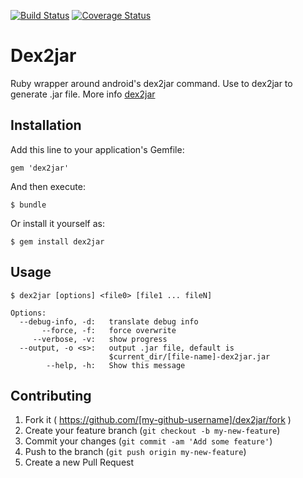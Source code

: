 [![Build Status](https://travis-ci.org/ssmiech/dex2jar.svg?branch=master)](https://travis-ci.org/ssmiech/dex2jar.svg?branch=master)
[![Coverage Status](https://coveralls.io/repos/ssmiech/dex2jar/badge.png)](https://coveralls.io/r/ssmiech/dex2jar)
# Dex2jar

Ruby wrapper around android's dex2jar command. Use to dex2jar to generate .jar file.
More info [dex2jar](https://code.google.com/p/dex2jar/wiki/UserGuide)

## Installation

Add this line to your application's Gemfile:

    gem 'dex2jar'

And then execute:

    $ bundle

Or install it yourself as:

    $ gem install dex2jar

## Usage

    $ dex2jar [options] <file0> [file1 ... fileN]    

    Options:
      --debug-info, -d:   translate debug info
           --force, -f:   force overwrite
         --verbose, -v:   show progress
      --output, -o <s>:   output .jar file, default is
                          $current_dir/[file-name]-dex2jar.jar
            --help, -h:   Show this message    

## Contributing

1. Fork it ( https://github.com/[my-github-username]/dex2jar/fork )
2. Create your feature branch (`git checkout -b my-new-feature`)
3. Commit your changes (`git commit -am 'Add some feature'`)
4. Push to the branch (`git push origin my-new-feature`)
5. Create a new Pull Request
